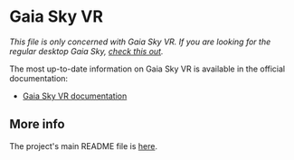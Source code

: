 # Gaia Sky VR

*This file is only concerned with Gaia Sky VR. If you are looking for the regular desktop Gaia Sky, [check this out](README.md).*

The most up-to-date information on Gaia Sky VR is available in the official documentation:

- [Gaia Sky VR documentation](http://gaia.ari.uni-heidelberg.de/gaiasky/docs/html/latest/Gaia-sky-vr.html)

##  More info

The project's main README file is [here](README.md).
